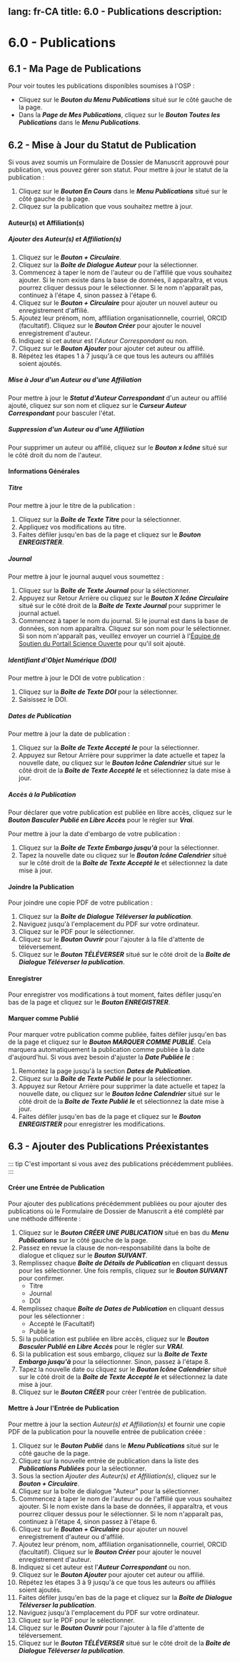 lang: fr-CA
title: 6.0 - Publications
description:
---

# 6.0 - Publications

## 6.1 - Ma Page de Publications

Pour voir toutes les publications disponibles soumises à l'OSP :
- Cliquez sur le ***Bouton du Menu Publications*** situé sur le côté gauche de la page.
- Dans la ***Page de Mes Publications***, cliquez sur le ***Bouton Toutes les Publications*** dans le ***Menu Publications***.

## 6.2 - Mise à Jour du Statut de Publication

Si vous avez soumis un Formulaire de Dossier de Manuscrit approuvé pour publication, vous pouvez gérer son statut. Pour mettre à jour le statut de la publication :

1. Cliquez sur le ***Bouton En Cours*** dans le ***Menu Publications*** situé sur le côté gauche de la page.
2. Cliquez sur la publication que vous souhaitez mettre à jour.

#### Auteur(s) et Affiliation(s)

##### Ajouter des Auteur(s) et Affiliation(s)

1. Cliquez sur le ***Bouton + Circulaire***.
2. Cliquez sur la ***Boîte de Dialogue Auteur*** pour la sélectionner.
3. Commencez à taper le nom de l'auteur ou de l'affilié que vous souhaitez ajouter. Si le nom existe dans la base de données, il apparaîtra, et vous pourrez cliquer dessus pour le sélectionner. Si le nom n'apparaît pas, continuez à l'étape 4, sinon passez à l'étape 6.
4. Cliquez sur le ***Bouton + Circulaire*** pour ajouter un nouvel auteur ou enregistrement d'affilié.
5. Ajoutez leur prénom, nom, affiliation organisationnelle, courriel, ORCID (facultatif). Cliquez sur le ***Bouton Créer*** pour ajouter le nouvel enregistrement d'auteur.
6. Indiquez si cet auteur est l'*Auteur Correspondant* ou non.
7. Cliquez sur le ***Bouton Ajouter*** pour ajouter cet auteur ou affilié.
8. Répétez les étapes 1 à 7 jusqu'à ce que tous les auteurs ou affiliés soient ajoutés.

##### Mise à Jour d'un Auteur ou d'une Affiliation

Pour mettre à jour le ***Statut d'Auteur Correspondant*** d'un auteur ou affilié ajouté, cliquez sur son nom et cliquez sur le ***Curseur Auteur Correspondant*** pour basculer l'état.

##### Suppression d'un Auteur ou d'une Affiliation

Pour supprimer un auteur ou affilié, cliquez sur le ***Bouton x Icône*** situé sur le côté droit du nom de l'auteur.

#### Informations Générales

##### Titre

Pour mettre à jour le titre de la publication :

1. Cliquez sur la ***Boîte de Texte Titre*** pour la sélectionner.
2. Appliquez vos modifications au titre.
3. Faites défiler jusqu'en bas de la page et cliquez sur le ***Bouton ENREGISTRER***.

##### Journal

Pour mettre à jour le journal auquel vous soumettez :

1. Cliquez sur la ***Boîte de Texte Journal*** pour la sélectionner.
2. Appuyez sur Retour Arrière ou cliquez sur le ***Bouton X Icône Circulaire*** situé sur le côté droit de la ***Boîte de Texte Journal*** pour supprimer le journal actuel.
3. Commencez à taper le nom du journal. Si le journal est dans la base de données, son nom apparaîtra. Cliquez sur son nom pour le sélectionner. Si son nom n'apparaît pas, veuillez envoyer un courriel à l'[Équipe de Soutien du Portail Science Ouverte](mailto:DFO.OpenScience-ScienceOuverte.MPO@dfo-mpo.gc.ca) pour qu'il soit ajouté.

##### Identifiant d'Objet Numérique (DOI)

Pour mettre à jour le DOI de votre publication :

1. Cliquez sur la ***Boîte de Texte DOI*** pour la sélectionner.
2. Saisissez le DOI.

##### Dates de Publication

Pour mettre à jour la date de publication :

1. Cliquez sur la ***Boîte de Texte Accepté le*** pour la sélectionner.
2. Appuyez sur Retour Arrière pour supprimer la date actuelle et tapez la nouvelle date, ou cliquez sur le ***Bouton Icône Calendrier*** situé sur le côté droit de la ***Boîte de Texte Accepté le*** et sélectionnez la date mise à jour.

##### Accès à la Publication

Pour déclarer que votre publication est publiée en libre accès, cliquez sur le ***Bouton Basculer Publié en Libre Accès*** pour le régler sur ***Vrai***.

Pour mettre à jour la date d'embargo de votre publication :

1. Cliquez sur la ***Boîte de Texte Embargo jusqu'à*** pour la sélectionner.
2. Tapez la nouvelle date ou cliquez sur le ***Bouton Icône Calendrier*** situé sur le côté droit de la ***Boîte de Texte Accepté le*** et sélectionnez la date mise à jour.

#### Joindre la Publication

Pour joindre une copie PDF de votre publication :

1. Cliquez sur la ***Boîte de Dialogue Téléverser la publication***.
2. Naviguez jusqu'à l'emplacement du PDF sur votre ordinateur.
3. Cliquez sur le PDF pour le sélectionner.
4. Cliquez sur le ***Bouton Ouvrir*** pour l'ajouter à la file d'attente de téléversement.
5. Cliquez sur le ***Bouton TÉLÉVERSER*** situé sur le côté droit de la ***Boîte de Dialogue Téléverser la publication***.

#### Enregistrer

Pour enregistrer vos modifications à tout moment, faites défiler jusqu'en bas de la page et cliquez sur le ***Bouton ENREGISTRER***.

#### Marquer comme Publié

Pour marquer votre publication comme publiée, faites défiler jusqu'en bas de la page et cliquez sur le ***Bouton MARQUER COMME PUBLIÉ***. Cela marquera automatiquement la publication comme publiée à la date d'aujourd'hui. Si vous avez besoin d'ajuster la ***Date Publiée le*** :

1. Remontez la page jusqu'à la section ***Dates de Publication***.
2. Cliquez sur la ***Boîte de Texte Publié le*** pour la sélectionner.
3. Appuyez sur Retour Arrière pour supprimer la date actuelle et tapez la nouvelle date, ou cliquez sur le ***Bouton Icône Calendrier*** situé sur le côté droit de la ***Boîte de Texte Publié le*** et sélectionnez la date mise à jour.
4. Faites défiler jusqu'en bas de la page et cliquez sur le ***Bouton ENREGISTRER*** pour enregistrer les modifications.

## 6.3 - Ajouter des Publications Préexistantes
::: tip
C'est important si vous avez des publications précédemment publiées.
:::

#### Créer une Entrée de Publication

Pour ajouter des publications précédemment publiées ou pour ajouter des publications où le Formulaire de Dossier de Manuscrit a été complété par une méthode différente :

1. Cliquez sur le ***Bouton CRÉER UNE PUBLICATION*** situé en bas du ***Menu Publications*** sur le côté gauche de la page.
2. Passez en revue la clause de non-responsabilité dans la boîte de dialogue et cliquez sur le ***Bouton SUIVANT***.
3. Remplissez chaque ***Boîte de Détails de Publication*** en cliquant dessus pour les sélectionner. Une fois remplis, cliquez sur le ***Bouton SUIVANT*** pour confirmer.
    - Titre
    - Journal
    - DOI
4. Remplissez chaque ***Boîte de Dates de Publication*** en cliquant dessus pour les sélectionner :
    - Accepté le (Facultatif)
    - Publié le
5. Si la publication est publiée en libre accès, cliquez sur le ***Bouton Basculer Publié en Libre Accès*** pour le régler sur ***VRAI***.
6. Si la publication est sous embargo, cliquez sur la ***Boîte de Texte Embargo jusqu'à*** pour la sélectionner. Sinon, passez à l'étape 8.
7. Tapez la nouvelle date ou cliquez sur le ***Bouton Icône Calendrier*** situé sur le côté droit de la ***Boîte de Texte Accepté le*** et sélectionnez la date mise à jour.
8. Cliquez sur le ***Bouton CRÉER*** pour créer l'entrée de publication.

#### Mettre à Jour l'Entrée de Publication

Pour mettre à jour la section *Auteur(s) et Affiliation(s)* et fournir une copie PDF de la publication pour la nouvelle entrée de publication créée :

1. Cliquez sur le ***Bouton Publié*** dans le ***Menu Publications*** situé sur le côté gauche de la page.
2. Cliquez sur la nouvelle entrée de publication dans la liste des ***Publications Publiées*** pour la sélectionner.
3. Sous la section *Ajouter des Auteur(s) et Affiliation(s)*, cliquez sur le ***Bouton + Circulaire***.
4. Cliquez sur la boîte de dialogue "Auteur" pour la sélectionner.
5. Commencez à taper le nom de l'auteur ou de l'affilié que vous souhaitez ajouter. Si le nom existe dans la base de données, il apparaîtra, et vous pourrez cliquer dessus pour le sélectionner. Si le nom n'apparaît pas, continuez à l'étape 4, sinon passez à l'étape 6.
6. Cliquez sur le ***Bouton + Circulaire*** pour ajouter un nouvel enregistrement d'auteur ou d'affilié.
7. Ajoutez leur prénom, nom, affiliation organisationnelle, courriel, ORCID (facultatif). Cliquez sur le ***Bouton Créer*** pour ajouter le nouvel enregistrement d'auteur.
8. Indiquez si cet auteur est l'***Auteur Correspondant*** ou non.
9. Cliquez sur le ***Bouton Ajouter*** pour ajouter cet auteur ou affilié.
10. Répétez les étapes 3 à 9 jusqu'à ce que tous les auteurs ou affiliés soient ajoutés.
11. Faites défiler jusqu'en bas de la page et cliquez sur la ***Boîte de Dialogue Téléverser la publication***.
12. Naviguez jusqu'à l'emplacement du PDF sur votre ordinateur.
13. Cliquez sur le PDF pour le sélectionner.
14. Cliquez sur le ***Bouton Ouvrir*** pour l'ajouter à la file d'attente de téléversement.
15. Cliquez sur le ***Bouton TÉLÉVERSER*** situé sur le côté droit de la ***Boîte de Dialogue Téléverser la publication***.
